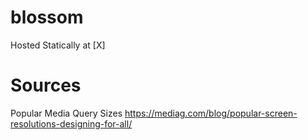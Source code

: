 # blossom
Hosted Statically at  [X]
# Sources
Popular Media Query Sizes
https://mediag.com/blog/popular-screen-resolutions-designing-for-all/
